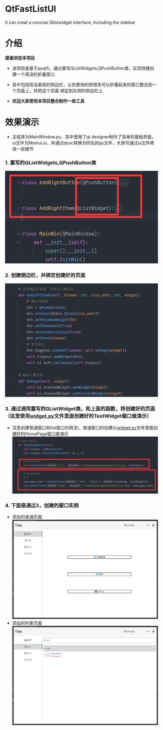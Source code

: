 # QtFastListUI
It can creat a concise Qlistwidget interface, Including the sidebar

# 介绍
**感谢浏览本项目**  
* 该项目是基于pyqt5，通过重写QListWidgets,QPushButton类，实现快捷创建一个简洁的折叠窗口

* 其中包括简洁美观的侧边栏，让你更快的把很多可以折叠起来的窗口整合到一个页面上，并把这个页面
绑定到左侧的侧边栏上

* **欢迎大家使用本项目整合制作一些工具**
  

# 效果演示
* 主程序为MainWindow.py，其中使用了qt designer制作了简单的基础界面，ui文件为Mainui.ui，并通过qtuic转换为同名的py文件，大家可通过ui文件修改一些细节
### 1. 重写的QListWidgets,QPushButton类
![1](./images/1.png)  

### 2. 创建侧边栏，并绑定创建好的页面
![2](./images/2.png)  

### 3. 通过调用重写的QListWidget类，和上面的函数，将创建好的页面（这里使用[widget.py](./widgets)文件里面创建好的TestWidget窗口做演示）
* 注意创建普通窗口和list窗口的用法!，普通窗口的创建以[widget.py](./widgets)文件里面创建好的HomePage窗口做演示
![3](./images/3.png)

### 4. 下面是通过3，创建的窗口实例
* 添加的普通页面
![5](./images/5.png)
* 添加的列表页面
![4](./images/4.png)
